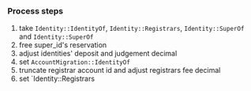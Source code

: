 ### Process steps
1. take `Identity::IdentityOf`, `Identity::Registrars`, `Identity::SuperOf` and `Identity::SuperOf`
2. free super_id's reservation
3. adjust identities' deposit and judgement decimal
4. set `AccountMigration::IdentityOf`
5. truncate registrar account id and adjust registrars fee decimal
6. set `Identity::Registrars
